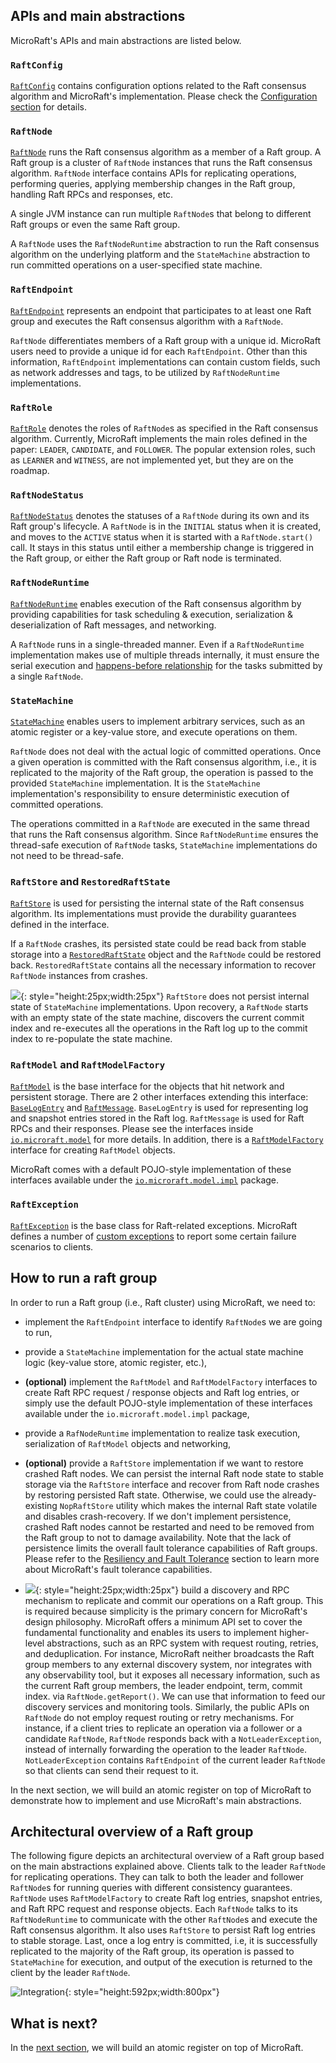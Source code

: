 
## APIs and main abstractions

MicroRaft's APIs and main abstractions are listed below. 

### `RaftConfig`

<a href="https://github.com/MicroRaft/MicroRaft/blob/master/microraft/src/main/java/io/microraft/RaftConfig.java" target="_blank">`RaftConfig`</a> 
contains configuration options related to the Raft consensus algorithm and 
MicroRaft's implementation. Please check the 
[Configuration section](../../user-guide/configuration/) for details.


### `RaftNode`

<a href="https://github.com/MicroRaft/MicroRaft/blob/master/microraft/src/main/java/io/microraft/RaftNode.java" target="_blank">`RaftNode`</a> 
runs the Raft consensus algorithm as a member of a Raft group. A Raft group is
a cluster of `RaftNode` instances that runs the Raft consensus algorithm. 
`RaftNode` interface contains APIs for replicating operations, performing 
queries, applying membership changes in the Raft group, handling Raft RPCs and 
responses, etc.

A single JVM instance can run multiple `RaftNode`s that belong to different 
Raft groups or even the same Raft group. 

A `RaftNode` uses the `RaftNodeRuntime` abstraction to run the Raft consensus
algorithm on the underlying platform and the `StateMachine` abstraction to run
committed operations on a user-specified state machine. 


### `RaftEndpoint`

<a href="https://github.com/MicroRaft/MicroRaft/blob/master/microraft/src/main/java/io/microraft/RaftEndpoint.java" target="_blank">`RaftEndpoint`</a> 
represents an endpoint that participates to at least one Raft group and 
executes the Raft consensus algorithm with a `RaftNode`.
 
`RaftNode` differentiates members of a Raft group with a unique id. MicroRaft
users need to provide a unique id for each `RaftEndpoint`. Other than this 
information, `RaftEndpoint` implementations can contain custom fields, such as
network addresses and tags, to be utilized by `RaftNodeRuntime` 
implementations.


### `RaftRole`

<a href="https://github.com/MicroRaft/MicroRaft/blob/master/microraft/src/main/java/io/microraft/RaftRole.java" target="_blank">`RaftRole`</a> 
denotes the roles of `RaftNode`s as specified in the Raft consensus algorithm. 
Currently, MicroRaft implements the main roles defined in the paper: `LEADER`, 
`CANDIDATE`, and `FOLLOWER`. The popular extension roles, such as `LEARNER` and 
`WITNESS`, are not implemented yet, but they are on the roadmap.


### `RaftNodeStatus`

<a href="https://github.com/MicroRaft/MicroRaft/blob/master/microraft/src/main/java/io/microraft/RaftNodeStatus.java" target="_blank">`RaftNodeStatus`</a> 
denotes the statuses of a `RaftNode` during its own and its Raft group's 
lifecycle. A `RaftNode` is in the `INITIAL` status when it is created, and
moves to the `ACTIVE` status when it is started with a `RaftNode.start()` call. 
It stays in this status until either a membership change is triggered 
in the Raft group, or either the Raft group or Raft node is terminated. 


### `RaftNodeRuntime`

<a href="https://github.com/MicroRaft/MicroRaft/blob/master/microraft/src/main/java/io/microraft/runtime/RaftNodeRuntime.java" target="_blank">`RaftNodeRuntime`</a> 
enables execution of the Raft consensus algorithm by providing capabilities for 
task scheduling & execution, serialization & deserialization of Raft messages, 
and networking.

A `RaftNode` runs in a single-threaded manner. Even if a `RaftNodeRuntime` 
implementation makes use of multiple threads internally, it must ensure 
the serial execution and 
<a href="https://docs.oracle.com/javase/specs/jls/se8/html/jls-17.html" target="_blank">happens-before relationship</a>
for the tasks submitted by a single `RaftNode`.


### `StateMachine`

<a href="https://github.com/MicroRaft/MicroRaft/blob/master/microraft/src/main/java/io/microraft/statemachine/StateMachine.java" target="_blank">`StateMachine`</a> 
enables users to implement arbitrary services, such as an atomic register or 
a key-value store, and execute operations on them. 

`RaftNode` does not deal with the actual logic of committed operations. Once
a given operation is committed with the Raft consensus algorithm, i.e., it is
replicated to the majority of the Raft group, the operation is passed to 
the provided `StateMachine` implementation. It is 
the `StateMachine` implementation's responsibility to ensure deterministic 
execution of committed operations.
 
The operations committed in a `RaftNode` are executed in the same thread that 
runs the Raft consensus algorithm. Since `RaftNodeRuntime` ensures 
the thread-safe execution of `RaftNode` tasks, `StateMachine` implementations 
do not need to be thread-safe.


### `RaftStore` and `RestoredRaftState`

<a href="https://github.com/MicroRaft/MicroRaft/blob/master/microraft/src/main/java/io/microraft/persistence/RaftStore.java" target="_blank">`RaftStore`</a> 
is used for persisting the internal state of the Raft consensus algorithm. Its 
implementations must provide the durability guarantees defined 
in the interface.

If a `RaftNode` crashes, its persisted state could be read back from stable 
storage into a 
<a href="https://github.com/MicroRaft/MicroRaft/blob/master/microraft/src/main/java/io/microraft/persistence/RestoredRaftState.java" target="_blank">`RestoredRaftState`</a> 
object and the `RaftNode` could be restored back. `RestoredRaftState` contains 
all the necessary information to recover `RaftNode` instances from crashes.

![](/img/info.png){: style="height:25px;width:25px"} `RaftStore` does not 
persist internal state of `StateMachine` implementations. Upon recovery, 
a `RaftNode` starts with an empty state of the state machine, discovers 
the current commit index and re-executes all the operations in the Raft log up
to the commit index to re-populate the state machine. 


### `RaftModel` and `RaftModelFactory`

<a href="https://github.com/MicroRaft/MicroRaft/blob/master/microraft/src/main/java/io/microraft/model/RaftModel.java" target="_blank">`RaftModel`</a>
is the base interface for the objects that hit network and persistent storage. 
There are 2 other interfaces extending this interface:
<a href="https://github.com/MicroRaft/MicroRaft/blob/master/microraft/src/main/java/io/microraft/model/log/BaseLogEntry.java" target="_blank">`BaseLogEntry`</a> 
and <a href="https://github.com/MicroRaft/MicroRaft/blob/master/microraft/src/main/java/io/microraft/model/message/RaftMessage.java" target="_blank">`RaftMessage`</a>. 
`BaseLogEntry` is used for representing log and snapshot entries stored in 
the Raft log. `RaftMessage` is used for Raft RPCs and their responses. Please 
see the interfaces inside 
<a href="https://github.com/MicroRaft/MicroRaft/tree/master/microraft/src/main/java/io/microraft/model" target="_blank">`io.microraft.model`</a> 
for more details. In addition, there is a 
<a href="https://github.com/MicroRaft/MicroRaft/blob/master/microraft/src/main/java/io/microraft/model/RaftModelFactory.java" target="_blank">`RaftModelFactory`</a> 
interface for creating `RaftModel` objects. 

MicroRaft comes with a default POJO-style implementation of these interfaces 
available under the 
<a href="https://github.com/MicroRaft/MicroRaft/tree/master/microraft/src/main/java/io/microraft/model/impl" target="_blank">`io.microraft.model.impl`</a> 
package.


### `RaftException`

<a href="https://github.com/MicroRaft/MicroRaft/blob/master/microraft/src/main/java/io/microraft/exception/RaftException.java" target="_blank">`RaftException`</a>
is the base class for Raft-related exceptions. MicroRaft defines a number of 
<a href="https://github.com/MicroRaft/MicroRaft/tree/master/microraft/src/main/java/io/microraft/exception" target="_blank">custom exceptions</a> 
to report some certain failure scenarios to clients. 


## How to run a raft group 

In order to run a Raft group (i.e., Raft cluster) using MicroRaft, we need to:

* implement the `RaftEndpoint` interface to identify `RaftNode`s we are going 
to run,
 
* provide a `StateMachine` implementation for the actual state machine logic 
(key-value store, atomic register, etc.),

* __(optional)__ implement the `RaftModel` and `RaftModelFactory` interfaces to 
create Raft RPC request / response objects and Raft log entries, or simply 
use the default POJO-style implementation of these interfaces available under
the `io.microraft.model.impl` package,

* provide a `RafNodeRuntime` implementation to realize task execution, 
serialization of `RaftModel` objects and networking, 

* __(optional)__ provide a `RaftStore` implementation if we want to restore
crashed Raft nodes. We can persist the internal Raft node state to stable
storage via the `RaftStore` interface and recover from Raft node crashes by
restoring persisted Raft state. Otherwise, we could use the already-existing
`NopRaftStore` utility which makes the internal Raft state volatile and 
disables crash-recovery. If we don't implement persistence, crashed Raft nodes
cannot be restarted and need to be removed from the Raft group to not to damage
availability. Note that the lack of persistence limits the overall fault 
tolerance capabilities of Raft groups. Please refer to the 
[Resiliency and Fault Tolerance](resiliency-and-fault-tolerance.md) section to
learn more about MicroRaft's fault tolerance capabilities. 

* ![](/img/info.png){: style="height:25px;width:25px"} build a discovery and 
RPC mechanism to replicate and commit our operations on a Raft group. This is 
required because simplicity is the primary concern for MicroRaft's design
philosophy. MicroRaft offers a minimum API set to cover the fundamental
functionality and enables its users to implement higher-level abstractions, 
such as an RPC system with request routing, retries, and deduplication. For 
instance, MicroRaft neither broadcasts the Raft group members to any external 
discovery system, nor integrates with any observability tool, but it exposes
all necessary information, such as the current Raft group members, the leader
endpoint, term, commit index. via `RaftNode.getReport()`. We can use that
information to feed our discovery services and monitoring tools. Similarly, 
the public APIs on `RaftNode` do not employ request routing or retry 
mechanisms. For instance, if a client tries to replicate an operation via a
follower or a candidate `RaftNode`, `RaftNode` responds back with a
`NotLeaderException`, instead of internally forwarding the operation to 
the leader `RaftNode`. `NotLeaderException` contains `RaftEndpoint` of 
the current leader `RaftNode` so that clients can send their request to it.

In the next section, we will build an atomic register on top of MicroRaft to
demonstrate how to implement and use MicroRaft's main abstractions.

 
## Architectural overview of a Raft group

The following figure depicts an architectural overview of a Raft group based on
the main abstractions explained above. Clients talk to the leader `RaftNode` 
for replicating operations. They can talk to both the leader and follower 
`RaftNode`s for running queries with different consistency guarantees. 
`RaftNode` uses `RaftModelFactory` to create Raft log entries, snapshot 
entries, and Raft RPC request and response objects. Each `RaftNode` talks to
its `RaftNodeRuntime` to communicate with the other `RaftNode`s and execute the 
Raft consensus algorithm. It also uses `RaftStore` to persist Raft log entries
to stable storage. Last, once a log entry is committed, i.e, it is successfully
replicated to the majority of the Raft group, its operation is passed to 
`StateMachine` for execution, and output of the execution is returned to the 
client by the leader `RaftNode`.

![Integration](/img/architectural_overview.png){: style="height:592px;width:800px"}


## What is next?

In the [next section](tutorial-building-an-atomic-register.md), we will build an atomic
register on top of MicroRaft.

